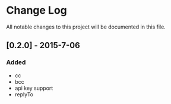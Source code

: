 # Change Log
All notable changes to this project will be documented in this file.

## [0.2.0] - 2015-7-06
### Added
- cc
- bcc
- api key support
- replyTo

